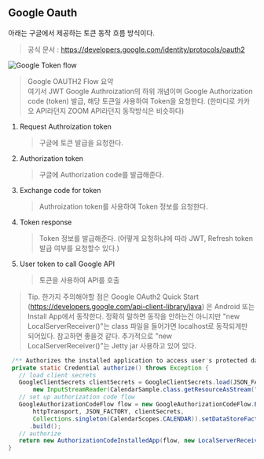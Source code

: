 ## Google Oauth

아래는 구글에서 제공하는 토큰 동작 흐름 방식이다.
> 공식 문서 : https://developers.google.com/identity/protocols/oauth2

<img src="https://developers.google.com/identity/protocols/oauth2/images/flows/authorization-code.png" title="Google Token flow"/>

> Google OAUTH2 Flow 요약 \
> 여기서 JWT Google Authroization의 하위 개념이며 Google Authorization code (token) 발급, 해당 토큰일 사용하여 Token을 요청한다. (한마디로 카카오 API라던지 ZOOM API라던지 동작방식은 비슷하다)
1. Request Authroization token
   > 구글에 토큰 발급을 요청한다.
2. Authorization token
    > 구글에 Authorization code를 발급해준다.
3. Exchange code for token
   > Authroization token를 사용하여 Token 정보를 요청한다.
4. Token response
   > Token 정보를 발급해준다. (어떻게 요청하냐에 따라 JWT, Refresh token 발급 여부를 요청할수 있다.)
5. User token to call Google API
    > 토큰을 사용하여 API를 호출

> Tip. 한가지 주의해야할 점은 Google OAuth2 Quick Start 
> (https://developers.google.com/api-client-library/java) 은 Android 또는 Install App에서 동작한다.
> 정확히 말하면 동작을 안하는건 아니지만 "new LocalServerReceiver()"는 class 파일을 들어가면 localhost로 동작되게만 되어있다. 참고하면 좋을것 같다.
> 추가적으로 "new LocalServerReceiver()"는 Jetty jar 사용하고 있어 있다.

```java
 /** Authorizes the installed application to access user's protected data. */
 private static Credential authorize() throws Exception {
   // load client secrets
   GoogleClientSecrets clientSecrets = GoogleClientSecrets.load(JSON_FACTORY,
       new InputStreamReader(CalendarSample.class.getResourceAsStream("/client_secrets.json")));
   // set up authorization code flow
   GoogleAuthorizationCodeFlow flow = new GoogleAuthorizationCodeFlow.Builder(
       httpTransport, JSON_FACTORY, clientSecrets,
       Collections.singleton(CalendarScopes.CALENDAR)).setDataStoreFactory(dataStoreFactory)
      .build();
   // authorize
   return new AuthorizationCodeInstalledApp(flow, new LocalServerReceiver()).authorize("user");
}
```
